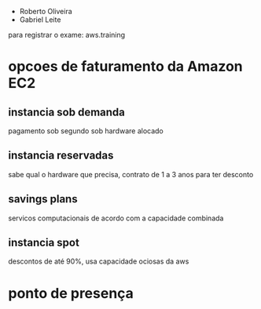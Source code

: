 * Roberto Oliveira
* Gabriel Leite

para registrar o exame:
aws.training

# opcoes de faturamento da Amazon EC2
## instancia sob demanda
pagamento sob segundo sob hardware alocado
## instancia reservadas
sabe qual o hardware que precisa, contrato de 1 a 3 anos para ter desconto
## savings plans
servicos computacionais de acordo com a capacidade combinada
## instancia spot
descontos de até 90%, usa capacidade ociosas da aws

# ponto de presença


